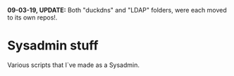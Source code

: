 **09-03-19, UPDATE:** Both "duckdns" and "LDAP" folders, were each moved to its own repos!. 
# Sysadmin stuff
Various scripts that I`ve made as a Sysadmin. 
